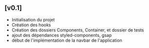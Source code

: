 ## [v0.1]

- Initialisation du projet
- Création des hooks
- Création des dossiers Components, Container, et dossier de tests
- ajout des dépendances styled-components, gsap
- début de l'implémentation de la navbar de l'application